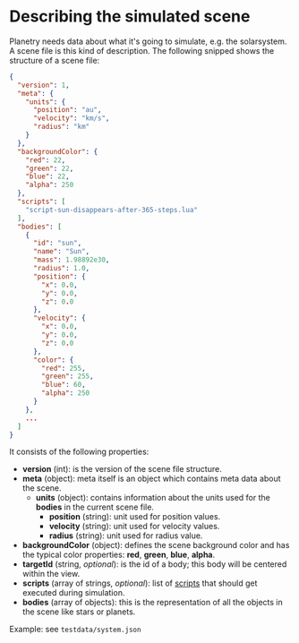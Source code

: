 # Describing the simulated scene

Planetry needs data about what it's going to simulate, e.g. the solarsystem. A scene file is this kind of description. The following snipped shows the structure of a scene file:

```json
{
  "version": 1,
  "meta": {
    "units": {
      "position": "au",
      "velocity": "km/s",
      "radius": "km"
    }
  },
  "backgroundColor": {
    "red": 22,
    "green": 22,
    "blue": 22,
    "alpha": 250
  },
  "scripts": [
    "script-sun-disappears-after-365-steps.lua"
  ],
  "bodies": [
    {
      "id": "sun",
      "name": "Sun",
      "mass": 1.98892e30,
      "radius": 1.0,
      "position": {
        "x": 0.0,
        "y": 0.0,
        "z": 0.0
      },
      "velocity": {
        "x": 0.0,
        "y": 0.0,
        "z": 0.0
      },
      "color": {
        "red": 255,
        "green": 255,
        "blue": 60,
        "alpha": 250
      }
    },
    ...
  ]
}
```

It consists of the following properties:
 - **version** (int): is the version of the scene file structure.
 - **meta** (object): meta itself is an object which contains meta data about the scene.
   - **units** (object): contains information about the units used for the **bodies** in the current scene file.
     - **position** (string): unit used for position values.
     - **velocity** (string): unit used for velocity values.
     - **radius** (string): unit used for radius value.
 - **backgroundColor** (object): defines the scene background color and has the typical color properties: **red**, **green**, **blue**, **alpha**.
 - **targetId** (string, *optional*): is the id of a body; this body will be centered within the view.
 - **scripts** (array of strings, *optional*): list of [scripts](SCRIPTING.md) that should get executed during simulation.
 - **bodies** (array of objects): this is the representation of all the objects in the scene like stars or planets.

<!--
  TODO: describe bodies
-->

Example: see `testdata/system.json`
